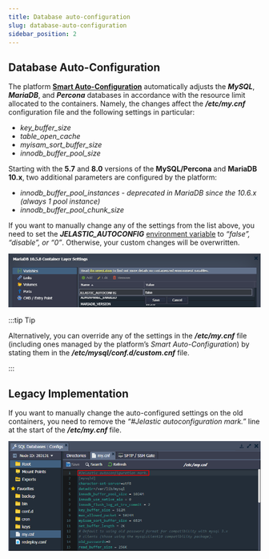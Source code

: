 ```yaml
---
title: Database auto-configuration
slug: database-auto-configuration
sidebar_position: 2
---
```


## Database Auto-Configuration

The platform [**Smart Auto-Configuration**](/docs/ApplicationSetting/Smart%20Auto-Configuration/Auto-Configuration%20Overview) automatically adjusts the **_MySQL_**, **_MariaDB_**, and **_Percona_** databases in accordance with the resource limit allocated to the containers. Namely, the changes affect the **_/etc/my.cnf_** configuration file and the following settings in particular:

- _key_buffer_size_
- _table_open_cache_
- _myisam_sort_buffer_size_
- _innodb_buffer_pool_size_

Starting with the **5.7** and **8.0** versions of the **MySQL/Percona** and **MariaDB 10.x**, two additional parameters are configured by the platform:

- _innodb_buffer_pool_instances - deprecated in MariaDB since the 10.6.x (always 1 pool instance)_
- _innodb_buffer_pool_chunk_size_

If you want to manually change any of the settings from the list above, you need to set the **_JELASTIC_AUTOCONFIG_** [environment variable](/docs/Container/Container%20Configuration/Variables) to _“false”, “disable”, or “0”_. Otherwise, your custom changes will be overwritten.

<div style={{
    display:'flex',
    justifyContent: 'center',
    margin: '0 0 1rem 0'
}}>

![Locale Dropdown](./img/DatabaseAuto-Configuration/01-paas-autoconfig-variable.png)

</div>

:::tip Tip

Alternatively, you can override any of the settings in the **_/etc/my.cnf_** file (including ones managed by the platform’s _Smart Auto-Configuration_) by stating them in the **_/etc/mysql/conf.d/custom.cnf_** file.

:::

## Legacy Implementation

If you want to manually change the auto-configured settings on the old containers, you need to remove the _“#Jelastic autoconfiguration mark.”_ line at the start of the **_/etc/my.cnf_** file.

<div style={{
    display:'flex',
    justifyContent: 'center',
    margin: '0 0 1rem 0'
}}>

![Locale Dropdown](./img/DatabaseAuto-Configuration/02-paas-autoconfiguration-mark.png)

</div>
